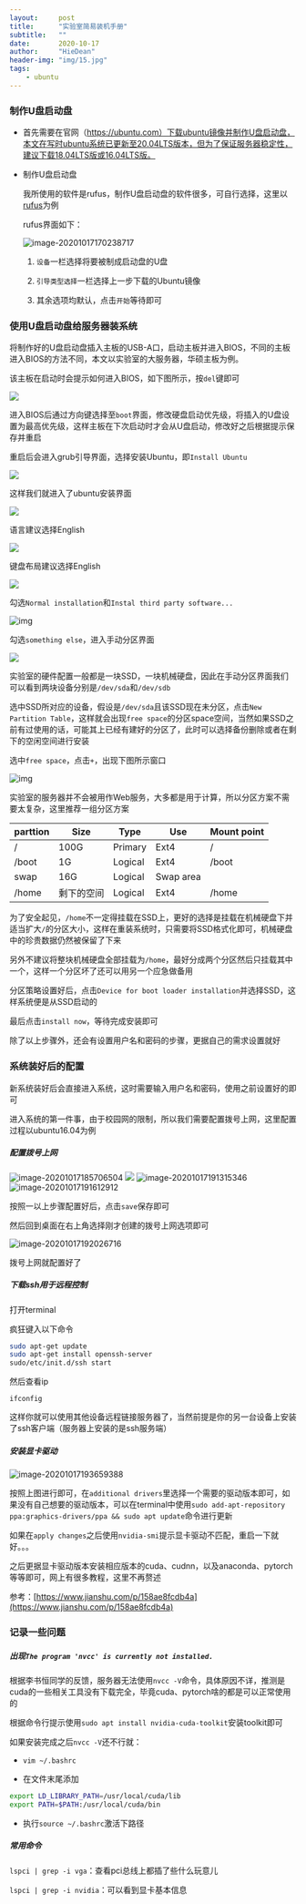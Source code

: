 ```yaml
---
layout:     post
title:      "实验室简易装机手册"
subtitle:   ""
date:       2020-10-17
author:     "HieDean"
header-img: "img/15.jpg"
tags:
    - ubuntu
---
```


### 制作U盘启动盘
* 首先需要在官网（https://ubuntu.com）下载ubuntu镜像并制作U盘启动盘，本文在写时ubuntu系统已更新至20.04LTS版本，但为了保证服务器稳定性，建议下载18.04LTS版或16.04LTS版。

* 制作U盘启动盘

	我所使用的软件是rufus，制作U盘启动盘的软件很多，可自行选择，这里以[rufus](https://rufus.ie/zh_CN.html)为例

	rufus界面如下：

	<img src="/img/blog/image-20201017170238717.png" alt="image-20201017170238717" style="zoom: 100%;" />

	1. `设备`一栏选择将要被制成启动盘的U盘

	2. `引导类型选择`一栏选择上一步下载的Ubuntu镜像

	3. 其余选项均默认，点击`开始`等待即可

### 使用U盘启动盘给服务器装系统

将制作好的U盘启动盘插入主板的USB-A口，启动主板并进入BIOS，不同的主板进入BIOS的方法不同，本文以实验室的大服务器，华硕主板为例。

该主板在启动时会提示如何进入BIOS，如下图所示，按`del`键即可

<img src="/img/blog/20201017171245.jpg" style="zoom: 100%;" />

进入BIOS后通过方向键选择至`boot`界面，修改硬盘启动优先级，将插入的U盘设置为最高优先级，这样主板在下次启动时才会从U盘启动，修改好之后根据提示保存并重启

重启后会进入grub引导界面，选择安装Ubuntu，即`Install Ubuntu`

<img src="/img/blog/20201017171920.jpg" style="zoom:100%;" />

这样我们就进入了ubuntu安装界面

<img src="/img/blog/20201017172313.jpg" style="zoom: 100%;" />

语言建议选择English

<img src="/img/blog/20201017172327.jpg" style="zoom:100%;" />

键盘布局建议选择English

<img src="/img/blog/20201017172336.jpg" style="zoom:100%;" />

勾选`Normal installation`和`Instal third party software...`

<img src="/img/blog/20201017172346.jpg" alt="img" style="zoom:100%;" />

勾选`something else`，进入手动分区界面

<img src="/img/blog/20201017172356.jpg" style="zoom:100%;" />



实验室的硬件配置一般都是一块SSD，一块机械硬盘，因此在手动分区界面我们可以看到两块设备分别是`/dev/sda`和`/dev/sdb`

选中SSD所对应的设备，假设是`/dev/sda`且该SSD现在未分区，点击`New Partition Table`，这样就会出现`free space`的分区space空间，当然如果SSD之前有过使用的话，可能其上已经有建好的分区了，此时可以选择备份删除或者在剩下的空闲空间进行安装

选中`free space`，点击`+`，出现下图所示窗口

<img src="/img/blog/1.jpg" alt="img" style="zoom: 100%;" />

实验室的服务器并不会被用作Web服务，大多都是用于计算，所以分区方案不需要太复杂，这里推荐一组分区方案

| parttion   |    Size     |    Type    |   Use   | Mount point |
| -------- | ---------- | ------- | --------- | ----------- |
| /        | 100G       | Primary | Ext4      | /           |
| /boot    | 1G         | Logical | Ext4      | /boot       |
| swap     | 16G        | Logical | Swap area |             |
| /home    | 剩下的空间 | Logical | Ext4      | /home       |

为了安全起见，`/home`不一定得挂载在SSD上，更好的选择是挂载在机械硬盘下并适当扩大`/`的分区大小，这样在重装系统时，只需要将SSD格式化即可，机械硬盘中的珍贵数据仍然被保留了下来

另外不建议将整块机械硬盘全部挂载为`/home`，最好分成两个分区然后只挂载其中一个，这样一个分区坏了还可以用另一个应急做备用

分区策略设置好后，点击`Device for boot loader installation`并选择SSD，这样系统便是从SSD启动的

最后点击`install now`，等待完成安装即可

除了以上步骤外，还会有设置用户名和密码的步骤，更据自己的需求设置就好

### 系统装好后的配置

新系统装好后会直接进入系统，这时需要输入用户名和密码，使用之前设置好的即可

进入系统的第一件事，由于校园网的限制，所以我们需要配置拨号上网，这里配置过程以ubuntu16.04为例

##### 配置拨号上网

<img src="/img/blog/image-20201017185706504.png" alt="image-20201017185706504" style="zoom: 100%;" />

<img src="/img/blog/image-20201017191006122.png" style="zoom:100%;" />

<img src="/img/blog/image-20201017191315346.png" alt="image-20201017191315346" style="zoom:100%;" />

<img src="/img/blog/image-20201017191612912.png" alt="image-20201017191612912" style="zoom:100%;" />

按照一以上步骤配置好后，点击`save`保存即可

然后回到桌面在右上角选择刚才创建的拨号上网选项即可

<img src="/img/blog/image-20201017192026716.png" alt="image-20201017192026716" style="zoom:100%;" />

拨号上网就配置好了

##### 下载ssh用于远程控制

打开terminal

疯狂键入以下命令

```bash
sudo apt-get update
sudo apt-get install openssh-server
sudo/etc/init.d/ssh start
```

然后查看ip

`ifconfig`

这样你就可以使用其他设备远程链接服务器了，当然前提是你的另一台设备上安装了ssh客户端（服务器上安装的是ssh服务端）

##### 安装显卡驱动

<img src="/img/blog/image-20201017193659388.png" alt="image-20201017193659388" style="zoom:100%;" />

按照上图进行即可，在`additional drivers`里选择一个需要的驱动版本即可，如果没有自己想要的驱动版本，可以在terminal中使用`sudo add-apt-repository ppa:graphics-drivers/ppa && sudo apt update`命令进行更新

如果在`apply changes`之后使用`nvidia-smi`提示显卡驱动不匹配，重启一下就好。。。

之后更据显卡驱动版本安装相应版本的cuda、cudnn，以及anaconda、pytorch等等即可，网上有很多教程，这里不再赘述

参考：[https://www.jianshu.com/p/158ae8fcdb4a](https://www.jianshu.com/p/158ae8fcdb4a)

### 记录一些问题

##### 出现`The program 'nvcc' is currently not installed.`

根据李书恒同学的反馈，服务器无法使用`nvcc -V`命令，具体原因不详，推测是cuda的一些相关工具没有下载完全，毕竟cuda、pytorch啥的都是可以正常使用的

根据命令行提示使用`sudo apt install nvidia-cuda-toolkit`安装toolkit即可

如果安装完成之后`nvcc -V`还不行就：

* `vim ~/.bashrc`

* 在文件末尾添加

```bash
export LD_LIBRARY_PATH=/usr/local/cuda/lib
export PATH=$PATH:/usr/local/cuda/bin
```

-  执行`source ~/.bashrc`激活下路径

##### 常用命令

`lspci | grep -i vga`：查看pci总线上都插了些什么玩意儿

`lspci | grep -i nvidia`：可以看到显卡基本信息

